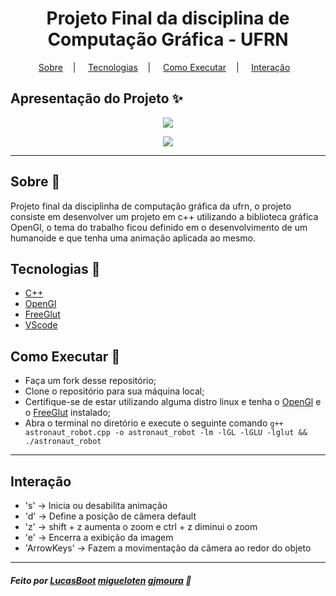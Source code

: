 # <h1 align="center">Projeto Final da disciplina de Computação Gráfica - UFRN</h1>

<p align="center">
</p>

<p align="center">
<a href="#sobre-memo">Sobre</a>&nbsp;&nbsp;&nbsp; | &nbsp;&nbsp;&nbsp;
<a href="#tecnologias-rocket">Tecnologias</a>&nbsp;&nbsp;&nbsp; | &nbsp;&nbsp;&nbsp;
<a href="#como-executar-">Como Executar</a>&nbsp;&nbsp;&nbsp; | &nbsp;&nbsp;&nbsp;
<a href="#interação">Interação</a>&nbsp;&nbsp;&nbsp;
</p>

## Apresentação do Projeto :sparkles:

<p align="center">
<image src="https://cdn.discordapp.com/attachments/900690487709671444/941153617082204220/Captura_de_tela_de_2022-02-09_23-07-24.png"/>
</p>

<p align="center">
<image src="https://cdn.discordapp.com/attachments/900690487709671444/941153616830562364/Captura_de_tela_de_2022-02-09_23-07-49.png"/>
</p>

---

## Sobre :memo:

Projeto final da disciplinha de computação gráfica da ufrn, o projeto consiste em desenvolver um projeto em c++ utilizando a biblioteca gráfica OpenGl, o tema do trabalho ficou definido em o desenvolvimento de um humanoide e que tenha uma animação aplicada ao mesmo.

## Tecnologias :rocket:

- <a href="https://www.cplusplus.com/">C++</a>
- <a href="https://www.opengl.org/">OpenGl</a>
- <a href="https://www.opengl.org/resources/libraries/glut/">FreeGlut</a>
- <a href="https://code.visualstudio.com/">VScode</a>

## Como Executar 🤔

- Faça um fork desse repositório;
- Clone o repositório para sua máquina local;
- Certifique-se de estar utilizando alguma distro linux e tenha o <a href="https://www.opengl.org/">OpenGl</a> e o <a href="https://www.opengl.org/resources/libraries/glut/">FreeGlut</a> instalado;
- Abra o terminal no diretório e execute o seguinte comando <code>g++ astronaut_robot.cpp -o astronaut_robot -lm -lGL -lGLU -lglut && ./astronaut_robot</code>

---

## Interação

- 's' -> Inicia ou desabilita animação
- 'd' -> Define a posição de câmera default
- 'z' -> shift + z aumenta o zoom e ctrl + z diminui o zoom
- 'e' -> Encerra a exibição da imagem 
- 'ArrowKeys' -> Fazem a movimentação da cãmera ao redor do objeto

---

##### Feito por <a href="https://github.com/lucasboot">LucasBoot</a> <a href="https://github.com/lucasboot/migueloten">migueloten</a> <a href="https://github.com/lucasboot/gjmoura">gjmoura</a> :wave:
